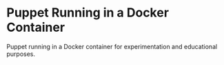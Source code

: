 # Puppet Running in a Docker Container
Puppet running in a Docker container for experimentation and educational purposes.
